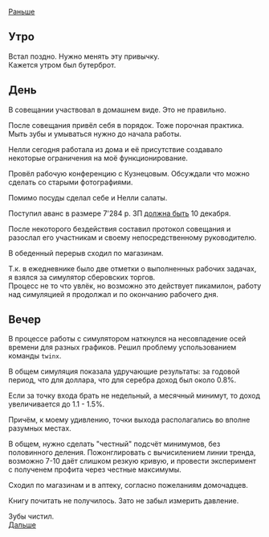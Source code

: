 [Раньше](2020.11.24.md)  
## Утро
Встал поздно. Нужно менять эту привычку.  
Кажется утром был бутерброт.
## День
В совещании участвовал в домашнем виде. Это не правильно.

После совещания привёл себя в порядок. Тоже порочная практика. Мыть зубы и умываться нужно до начала работы.

Нелли сегодня работала из дома и её присутствие создавало некоторые ограничения на моё функционирование. 

Провёл рабочую конференцию с Кузнецовым. Обсуждали что можно сделать со старыми фотографиями.

Помимо посуды сделал себе и Нелли салаты.

Поступил аванс в размере 7'284 р. ЗП [должна быть](2020.12.10.md) 10 декабря.

После некоторого бездействия составил протокол совещания и разослал его участникам и своему непосредственному руководителю.

В обеденный перерыв сходил по магазинам.

Т.к. в ежедневнике было две отметки о выполненных рабочих задачах, я взялся за симулятор сберовских торгов.  
Процесс не то что увлёк, но возможно это действует пикамилон, работу над симуляцией я продолжал и по окончанию рабочего дня.
## Вечер
В процессе работы с симулятором наткнулся на несовпадение осей времени для разных графиков. Решил проблему успользованием команды `twinx`.

В общем симуляция показала удручающие результаты: за годовой период, что для доллара, что для серебра доход был около 0.8%.

Если за точку входа брать не недельный, а месячный минимут, то доход увеличивается до 1.1 - 1.5%.

Причём, к моему удивлению, точки выхода располагались во вполне разумных местах.

В общем, нужно сделать "честный" подсчёт минимумов, без половинного деления. Пожонглировать с вычисилением линии тренда, возможно 7-10 даёт слишком резкую кривую, и провести эксперимент с полученем профита через честные максимумы.

Сходил по магазинам и в аптеку, согласно пожеланиям домочадцев.

Книгу почитать не получилось. Зато не забыл измерить давление.

Зубы чистил.  
[Дальше](2020.11.26.md)
